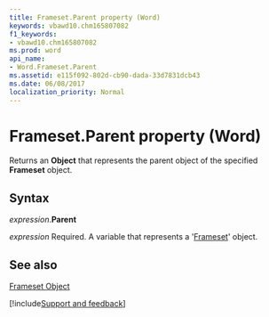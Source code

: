 ```yaml
---
title: Frameset.Parent property (Word)
keywords: vbawd10.chm165807082
f1_keywords:
- vbawd10.chm165807082
ms.prod: word
api_name:
- Word.Frameset.Parent
ms.assetid: e115f092-802d-cb90-dada-33d7831dcb43
ms.date: 06/08/2017
localization_priority: Normal
---
```



# Frameset.Parent property (Word)

Returns an  **Object** that represents the parent object of the specified **Frameset** object.


## Syntax

_expression_.**Parent**

_expression_ Required. A variable that represents a '[Frameset](Word.Frameset.md)' object.


## See also


[Frameset Object](Word.Frameset.md)

[!include[Support and feedback](~/includes/feedback-boilerplate.md)]